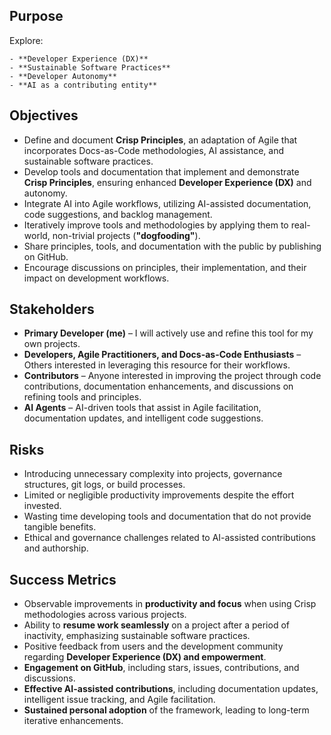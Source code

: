 ## Purpose

Explore:

    - **Developer Experience (DX)**
    - **Sustainable Software Practices**
    - **Developer Autonomy**
    - **AI as a contributing entity**


## Objectives

- Define and document **Crisp Principles**, an adaptation of Agile that incorporates Docs-as-Code methodologies, AI assistance, and sustainable software practices.
- Develop tools and documentation that implement and demonstrate **Crisp Principles**, ensuring enhanced **Developer Experience (DX)** and autonomy.
- Integrate AI into Agile workflows, utilizing AI-assisted documentation, code suggestions, and backlog management.
- Iteratively improve tools and methodologies by applying them to real-world, non-trivial projects (**"dogfooding"**).
- Share principles, tools, and documentation with the public by publishing on GitHub.
- Encourage discussions on principles, their implementation, and their impact on development workflows.

## Stakeholders

- **Primary Developer (me)** – I will actively use and refine this tool for my own projects.
- **Developers, Agile Practitioners, and Docs-as-Code Enthusiasts** – Others interested in leveraging this resource for their workflows.
- **Contributors** – Anyone interested in improving the project through code contributions, documentation enhancements, and discussions on refining tools and principles.
- **AI Agents** – AI-driven tools that assist in Agile facilitation, documentation updates, and intelligent code suggestions.

## Risks

- Introducing unnecessary complexity into projects, governance structures, git logs, or build processes.
- Limited or negligible productivity improvements despite the effort invested.
- Wasting time developing tools and documentation that do not provide tangible benefits.
- Ethical and governance challenges related to AI-assisted contributions and authorship.

## Success Metrics

- Observable improvements in **productivity and focus** when using Crisp methodologies across various projects.
- Ability to **resume work seamlessly** on a project after a period of inactivity, emphasizing sustainable software practices.
- Positive feedback from users and the development community regarding **Developer Experience (DX) and empowerment**.
- **Engagement on GitHub**, including stars, issues, contributions, and discussions.
- **Effective AI-assisted contributions**, including documentation updates, intelligent issue tracking, and Agile facilitation.
- **Sustained personal adoption** of the framework, leading to long-term iterative enhancements.


